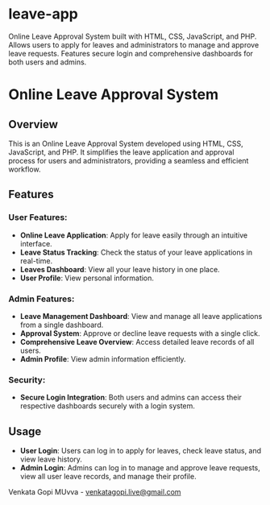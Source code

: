 # leave-app
Online Leave Approval System built with HTML, CSS, JavaScript, and PHP. Allows users to apply for leaves and administrators to manage and approve leave requests. Features secure login and comprehensive dashboards for both users and admins.
# Online Leave Approval System

## Overview
This is an Online Leave Approval System developed using HTML, CSS, JavaScript, and PHP. It simplifies the leave application and approval process for users and administrators, providing a seamless and efficient workflow.

## Features

### User Features:
- **Online Leave Application**: Apply for leave easily through an intuitive interface.
- **Leave Status Tracking**: Check the status of your leave applications in real-time.
- **Leaves Dashboard**: View all your leave history in one place.
- **User Profile**: View personal information.

### Admin Features:
- **Leave Management Dashboard**: View and manage all leave applications from a single dashboard.
- **Approval System**: Approve or decline leave requests with a single click.
- **Comprehensive Leave Overview**: Access detailed leave records of all users.
- **Admin Profile**: View admin information efficiently.

### Security:
- **Secure Login Integration**: Both users and admins can access their respective dashboards securely with a login system.



## Usage

- **User Login**: Users can log in to apply for leaves, check leave status, and view leave history.
- **Admin Login**: Admins can log in to manage and approve leave requests, view all user leave records, and manage their profile.


Venkata Gopi MUvva - [venkatagopi.live@gmail.com](mailto:venkatagopi.live.com)


